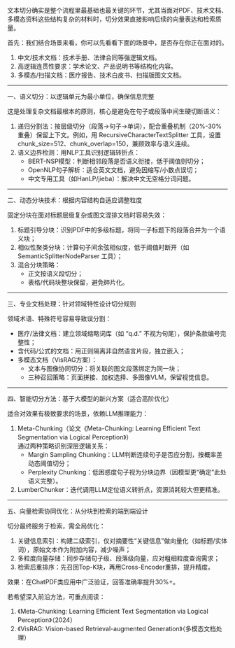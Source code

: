 文本切分确实是整个流程里最基础也最关键的环节，尤其当面对PDF、技术文档、多模态资料这些结构复杂的材料时，切分效果直接影响后续的向量表达和检索质量。



首先：我们结合场景来看，你可以先看看下面的场景中，是否存在你正在面对的。

1. 中文/技术文档：技术手册、法律合同等强逻辑文档。
2. 高逻辑连贯性要求：学术论文、产品说明书等结构化内容。
3. 多模态/扫描文档：医疗报告、技术白皮书、扫描版图文文档。

---

一、语义切分：以逻辑单元为最小单位，确保信息完整

这是处理复杂文档最根本的原则，核心是避免在句子或段落中间生硬切断语义：

1. 递归分割法：按层级切分（段落→句子→单词），配合重叠机制（20%-30%重叠）保留上下文。例如，用 RecursiveCharacterTextSplitter 工具，设置 chunk_size=512、chunk_overlap=150，兼顾效率与语义连续。
2. 语义边界检测：用NLP工具识别逻辑转折点：
   - BERT-NSP模型：判断相邻段落是否语义衔接，低于阈值则切分；
   - OpenNLP句子解析：适合英文文档，避免因缩写/小数点误切；
   - 中文专用工具（如HanLP/jieba）：解决中文无空格分词问题。

---

二、动态分块技术：根据内容结构自适应调整粒度

固定分块在面对标题层级复杂或图文混排文档时容易失效：

1. 标题引导分块：识别PDF中的多级标题，将同一子标题下的段落合并为一个语义块；
2. 相似性聚类分块：计算句子间余弦相似度，低于阈值时断开（如 SemanticSplitterNodeParser 工具）；
3. 混合分块策略：
   - 正文按语义段切分；
   - 表格/代码块整块保留，避免碎片化。

---

三、专业文档处理：针对领域特性设计切分规则

领域术语、特殊符号容易导致误分割：

- 医疗/法律文档：建立领域缩略词库（如 “q.d.” 不视为句尾），保护条款编号完整性；
- 含代码/公式的文档：用正则隔离非自然语言片段，独立嵌入；
- 多模态文档（VisRAG方案）：
  - 文本与图像协同切分：将关联的图文段落绑定为同一块；
  - 三种召回策略：页面拼接、加权选择、多图像VLM，保留视觉信息。

---

四、智能切分方法：基于大模型的新兴方案（适合高阶优化）

适合对效果有极致要求的场景，依赖LLM推理能力：

1. Meta-Chunking（论文《Meta-Chunking: Learning Efficient Text Segmentation via Logical Perception》）  
   通过两种策略识别深层逻辑关系：
   - Margin Sampling Chunking：LLM判断连续句子是否应分割，按概率差动态阈值切分；
   - Perplexity Chunking：低困惑度句子视为分块边界（因模型更“确定”此处语义完整）。
2. LumberChunker：迭代调用LLM定位语义转折点，资源消耗较大但更精准。

---

五、向量检索协同优化：从分块到检索的端到端设计

切分最终服务于检索，需全局优化：

1. 关键信息索引：构建二级索引，仅对摘要性“关键信息”做向量化（如标题/实体词），原始文本作为附加内容，减少噪声；
2. 多粒度向量存储：同步存储句子级、段落级向量，应对粗细粒度查询需求；
3. 检索后重排序：先召回Top-K块，再用Cross-Encoder重排，提升精度。

 效果：在ChatPDF类应用中广泛验证，回答准确率提升30%+。

若希望深入前沿方法，可重点阅读：

1. 《Meta-Chunking: Learning Efficient Text Segmentation via Logical Perception》（2024）  
2. 《VisRAG: Vision-based Retrieval-augmented Generation》（多模态文档处理）


